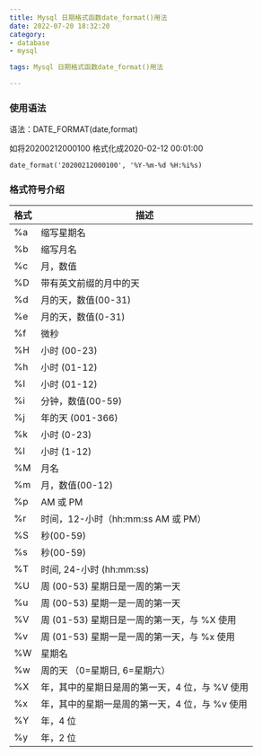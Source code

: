 ```yaml
---
title: Mysql 日期格式函数date_format()用法
date: 2022-07-20 18:32:20
category:
- database
- mysql

tags: Mysql 日期格式函数date_format()用法

---
```


### 使用语法

语法：DATE_FORMAT(date,format)

如将20200212000100 格式化成2020-02-12 00:01:00

`date_format('20200212000100', '%Y-%m-%d %H:%i%s)`

### 格式符号介绍

格式 | 描述
--- | ---
%a |	缩写星期名
%b	| 缩写月名
%c	|月，数值
%D|	带有英文前缀的月中的天
%d|	月的天，数值(00-31)
%e|	月的天，数值(0-31)
%f|	微秒
%H|	小时 (00-23)
%h|	小时 (01-12)
%I|	小时 (01-12)
%i|	分钟，数值(00-59)
%j|	年的天 (001-366)
%k|	小时 (0-23)
%l|	小时 (1-12)
%M|	月名
%m|	月，数值(00-12)
%p|	AM 或 PM
%r|	时间，12-小时（hh:mm:ss AM 或 PM）
%S|	秒(00-59)
%s|	秒(00-59)
%T|	时间, 24-小时 (hh:mm:ss)
%U|	周 (00-53) 星期日是一周的第一天
%u|	周 (00-53) 星期一是一周的第一天
%V|	周 (01-53) 星期日是一周的第一天，与 %X 使用
%v|	周 (01-53) 星期一是一周的第一天，与 %x 使用
%W|	星期名
%w|	周的天 （0=星期日, 6=星期六）
%X|	年，其中的星期日是周的第一天，4 位，与 %V 使用
%x|	年，其中的星期一是周的第一天，4 位，与 %v 使用
%Y|	年，4 位
%y|	年，2 位